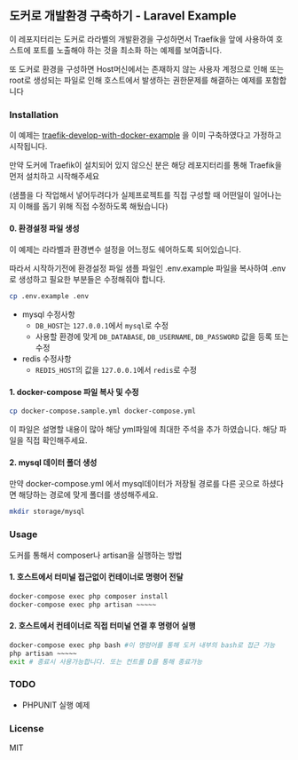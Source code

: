 ## 도커로 개발환경 구축하기 - Laravel Example

이 레포지터리는 도커로 라라벨의 개발환경을 구성하면서 Traefik을 앞에 사용하여 호스트에 포트를 노출해야 하는 것을 최소화 하는 예제를 보여줍니다.

또 도커로 환경을 구성하면 Host머신에서는 존재하지 않는 사용자 계정으로 인해 또는 root로 생성되는 파일로 인해 호스트에서 발생하는 권한문제를 해결하는 예제를 포함합니다

### Installation

이 예제는 [traefik-develop-with-docker-example](https://github.com/kkame/traefik-develop-with-docker-example) 을 이미 구축하였다고 가정하고 시작됩니다.

만약 도커에 Traefik이 설치되어 있지 않으신 분은 해당 레포지터리를 통해 Traefik을 먼저 설치하고 시작해주세요

(샘플을 다 작업해서 넣어두려다가 실제프로젝트를 직접 구성할 때 어떤일이 일어나는지 이해를 돕기 위해 직접 수정하도록 해뒀습니다)

#### 0. 환경설정 파일 생성

이 예제는 라라벨과 환경변수 설정을 어느정도 쉐어하도록 되어있습니다.

따라서 시작하기전에 환경설정 파일 샘플 파일인 .env.example 파일을 복사하여 .env로 생성하고 필요한 부분들은 수정해줘야 합니다.

```bash
cp .env.example .env
```

- mysql 수정사항
  - `DB_HOST`는 `127.0.0.1`에서 `mysql`로 수정
  - 사용할 환경에 맞게 `DB_DATABASE`, `DB_USERNAME`, `DB_PASSWORD` 값을 등록 또는 수정
- redis 수정사항
  - `REDIS_HOST`의 값을 `127.0.0.1`에서 `redis`로 수정


#### 1. docker-compose 파일 복사 및 수정

```bash
cp docker-compose.sample.yml docker-compose.yml
```
이 파일은 설명할 내용이 많아 해당 yml파일에 최대한 주석을 추가 하였습니다. 해당 파일을 직접 확인해주세요.

#### 2. mysql 데이터 폴더 생성

만약 docker-compose.yml 에서 mysql데이터가 저장될 경로를 다른 곳으로 하셨다면 해당하는 경로에 맞게 폴더를 생성해주세요. 

```bash
mkdir storage/mysql
```

### Usage 

도커를 통해서 composer나 artisan을 실행하는 방법

#### 1. 호스트에서 터미널 접근없이 컨테이너로 명령어 전달
```bash
docker-compose exec php composer install
docker-compose exec php artisan ~~~~~
```

#### 2. 호스트에서 컨테이너로 직접 터미널 연결 후 명령어 실행
```bash
docker-compose exec php bash #이 명령어를 통해 도커 내부의 bash로 접근 가능
php artisan ~~~~~ 
exit # 종료시 사용가능합니다. 또는 컨트롤 D를 통해 종료가능
```

### TODO
- PHPUNIT 실행 예제

### License
MIT
